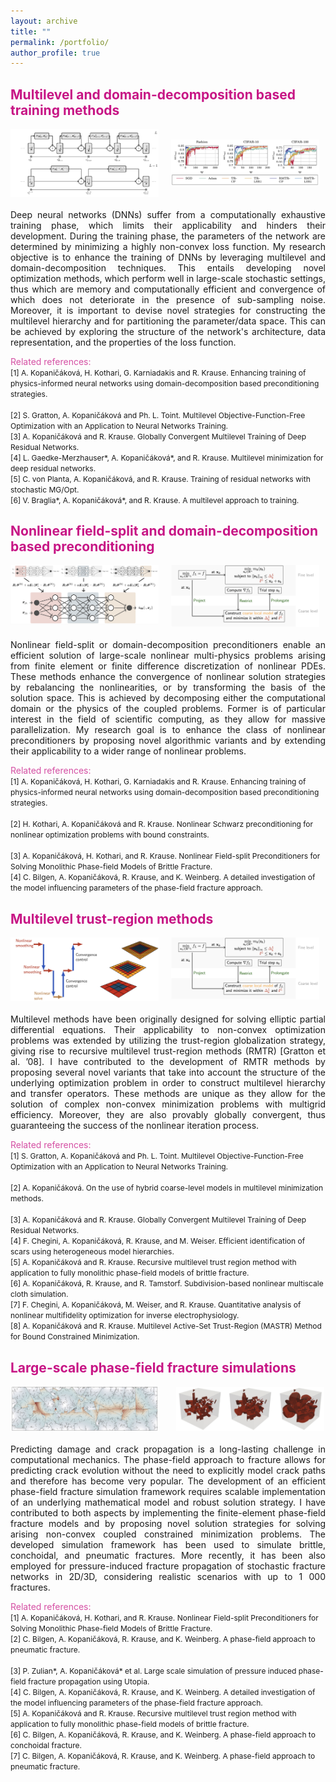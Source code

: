 ```yaml
---
layout: archive
title: ""
permalink: /portfolio/
author_profile: true
---
```


## <span style="color:rgb(199, 21, 133)"> Multilevel and domain-decomposition based training methods</span>
<head>
<style>
#wrapper_top {
	 display: flex;
}
#wrapper {
	 
}
#picture_half {
    display: inline-block;
    width:47%;
    height:auto;
}
#div_space {
    display: inline-block;
    width:4%;
    height:auto;
}
</style>
</head>
<body>	
	<div id="wrapper_top">
	    <div id="picture_half">  
	    	<img src="/images/resnet1.png">
	    </div>
		<div id="div_space"></div>    
	    <div id="picture_half">  
	    	<br/>
	    	 <img src="/images/resnet2.png">
	    </div>
	</div>

<div style="text-align: justify"><br/> Deep neural networks (DNNs) suffer from a computationally exhaustive training phase, which limits their applicability and hinders their development. During the training phase, the parameters of the network are determined by minimizing a highly non-convex loss function. My research objective is to enhance the training of DNNs by leveraging multilevel and domain-decomposition techniques. This entails developing novel optimization methods, which perform well in large-scale stochastic settings, thus which are memory and computationally efficient and convergence of which does not deteriorate in the presence of sub-sampling noise. Moreover, it is important to devise novel strategies for constructing the multilevel hierarchy and for partitioning the parameter/data space. This can be achieved by exploring the structure of the network's architecture, data representation, and the properties of the loss function. </div>


<span style="color:rgb(199, 21, 133, 0.75); font-size: 14px"> Related references: </span><br />
<span style="font-size: 12px">
[1] A. Kopaničáková, H. Kothari, G. Karniadakis and R. Krause. Enhancing training of physics-informed neural networks using domain-decomposition based preconditioning strategies. <br />	
[2] S. Gratton, A. Kopaničáková and Ph. L. Toint. Multilevel Objective-Function-Free Optimization with an Application to Neural Networks Training. <br />
[3] A. Kopaničáková and R. Krause. Globally Convergent Multilevel Training of Deep Residual Networks. <br />
[4] L. Gaedke-Merzhauser*, A. Kopaničáková*, and R. Krause. Multilevel minimization for deep residual networks. <br />
[5] C. von Planta, A. Kopaničáková, and R. Krause. Training of residual networks with stochastic MG/Opt. <br />
[6] V. Braglia*, A. Kopaničáková*, and R. Krause. A multilevel approach to training. <br />
</span>
</body>


## <span style="color:rgb(199, 21, 133)"> Nonlinear field-split and domain-decomposition based preconditioning</span>
<head>
<style>
#wrapper_top {
	 display: flex;
}
#wrapper {
	 
}
#picture_half {
    display: inline-block;
    width:47%;
    height:auto;
}
#div_space {
    display: inline-block;
    width:4%;
    height:auto;
}
</style>
</head>
<body>	
	<div id="wrapper_top">
	    <div id="picture_half">  
	    	<img src="/images/network_decomp.png">
	    </div>
		<div id="div_space"></div>    
	    <div id="picture_half">  
	    	<img src="/images/rmtr2.png">
	    </div>
	</div>

<div style="text-align: justify"><br/> 
Nonlinear field-split or domain-decomposition preconditioners enable an efficient solution of large-scale nonlinear
multi-physics problems arising from finite element or finite difference discretization of nonlinear PDEs.
These methods enhance the convergence of nonlinear solution strategies by rebalancing the nonlinearities, or by transforming the basis of the solution space. This is achieved by decomposing either the computational domain or the physics of the coupled problems. Former is of particular interest in the field of scientific computing, as they allow for massive parallelization. My research goal is to enhance the class of nonlinear preconditioners by proposing novel algorithmic variants and by extending their applicability to a wider range of nonlinear problems.</div>


<span style="color:rgb(199, 21, 133, 0.75); font-size: 14px"> Related references: </span><br />
<span style="font-size: 12px">
[1] A. Kopaničáková, H. Kothari, G. Karniadakis and R. Krause. Enhancing training of physics-informed neural networks using domain-decomposition based preconditioning strategies. <br />		
[2] H. Kothari, A. Kopaničáková and R. Krause. Nonlinear Schwarz preconditioning for nonlinear optimization problems with bound constraints. <br />		
[3] A. Kopaničáková, H. Kothari, and R. Krause. Nonlinear Field-split Preconditioners for Solving Monolithic Phase-field Models of Brittle Fracture. <br />
[4] C. Bilgen, A. Kopaničáková, R. Krause, and K. Weinberg. A detailed investigation of the model influencing parameters of the phase-field fracture approach.<br />
</span>	
</body>



## <span style="color:rgb(199, 21, 133)"> Multilevel trust-region methods</span>
<head>
<style>
#wrapper_top {
	 display: flex;
}
#wrapper {
	 
}
#picture_half {
    display: inline-block;
    width:47%;
    height:auto;
}
#div_space {
    display: inline-block;
    width:4%;
    height:auto;
}
</style>
</head>
<body>	
	<div id="wrapper_top">
	    <div id="picture_half">  
	    	<img src="/images/rmtr.png">
	    </div>
		<div id="div_space"></div>    
	    <div id="picture_half">  
	    	<img src="/images/rmtr2.png">
	    </div>
	</div>

<div style="text-align: justify"><br/> 
Multilevel methods have been originally designed for solving elliptic partial differential equations. Their applicability to non-convex optimization problems was extended by utilizing the trust-region globalization strategy, giving rise to recursive multilevel trust-region methods (RMTR) [Gratton et al. ’08]. I have contributed to the development of RMTR methods by proposing several novel variants that take into account the structure of the underlying optimization problem in order to construct multilevel hierarchy and transfer operators. These methods are unique as they allow for the solution of complex non-convex minimization problems with multigrid efficiency. Moreover, they are also provably globally convergent, thus guaranteeing the success of the nonlinear iteration process.</div>


<span style="color:rgb(199, 21, 133, 0.75); font-size: 14px"> Related references: </span><br />
<span style="font-size: 12px">
[1] S. Gratton, A. Kopaničáková and Ph. L. Toint. Multilevel Objective-Function-Free Optimization with an Application to Neural Networks Training. <br />	
[2] A. Kopaničáková. On the use of hybrid coarse-level models in multilevel minimization methods. <br />	
[3] A. Kopaničáková and R. Krause. Globally Convergent Multilevel Training of Deep Residual Networks. <br />
[4] F. Chegini, A. Kopaničáková, R. Krause, and M. Weiser. Efficient identification of scars using heterogeneous model hierarchies. <br />
[5] A. Kopaničáková and R. Krause. Recursive multilevel trust region method with application to fully monolithic phase-field models of brittle fracture. <br />
[6] A. Kopaničáková, R. Krause, and R. Tamstorf. Subdivision-based nonlinear multiscale cloth simulation. <br />
[7] F. Chegini, A. Kopaničáková, M. Weiser, and R. Krause. Quantitative analysis of nonlinear multifidelity optimization for inverse electrophysiology. <br />
[8] A. Kopaničáková and R. Krause. Multilevel Active-Set Trust-Region (MASTR) Method for Bound Constrained Minimization. <br />
</span>	
</body>






## <span style="color:rgb(199, 21, 133)"> Large-scale phase-field fracture simulations</span>
<head>
<style>
#wrapper_top {
	 display: flex;
}
#wrapper {
	 
}
#picture_half {
    display: inline-block;
    width:47%;
    height:auto;
}
#div_space {
    display: inline-block;
    width:4%;
    height:auto;
}
</style>
</head>
<body>	
	<div id="wrapper_top1">
	    <div id="picture_half">  
	    	<img src="/images/frac_net1.png">
	    </div>
		<div id="div_space"></div>    
	    <div id="picture_half">  
	    	<img src="/images/frac_net2.png">
	    </div>
	</div>
<div style="text-align: justify"><br/>  Predicting damage and crack propagation is a long-lasting challenge in computational mechanics. The phase-field approach to fracture allows for predicting crack evolution without the need to explicitly model crack paths and therefore has become very popular. The development of an efficient phase-field fracture simulation framework requires scalable implementation of an underlying mathematical model and robust solution strategy. I have contributed to both aspects by implementing the finite-element phase-field fracture models and by proposing novel solution strategies for solving arising non-convex coupled constrained minimization problems. The developed simulation framework has been used to simulate brittle, conchoidal, and pneumatic fractures. More recently, it has been also employed for pressure-induced fracture propagation of stochastic fracture networks in 2D/3D, considering realistic scenarios with up to 1 000 fractures.</div>


<span style="color:rgb(199, 21, 133, 0.75); font-size: 14px"> Related references: </span><br />
<span style="font-size: 12px">
[1] A. Kopaničáková, H. Kothari, and R. Krause. Nonlinear Field-split Preconditioners for Solving Monolithic Phase-field Models of Brittle Fracture. <br />
[2] C. Bilgen, A. Kopaničáková, R. Krause, and K. Weinberg. A phase-field approach to pneumatic fracture. <br />	
[3] P. Zulian*, A. Kopaničáková* et al. Large scale simulation of pressure induced phase-field fracture propagation using Utopia.<br />
[4] C. Bilgen, A. Kopaničáková, R. Krause, and K. Weinberg. A detailed investigation of the model influencing parameters of the phase-field fracture approach.<br />
[5] A. Kopaničáková and R. Krause. Recursive multilevel trust region method with application to fully monolithic phase-field models of brittle fracture. <br />
[6] C. Bilgen, A. Kopaničáková, R. Krause, and K. Weinberg. A phase-field approach to conchoidal fracture. <br />
[7] C. Bilgen, A. Kopaničáková, R. Krause, and K. Weinberg. A phase-field approach to pneumatic fracture. <br />
</span>
</body>
